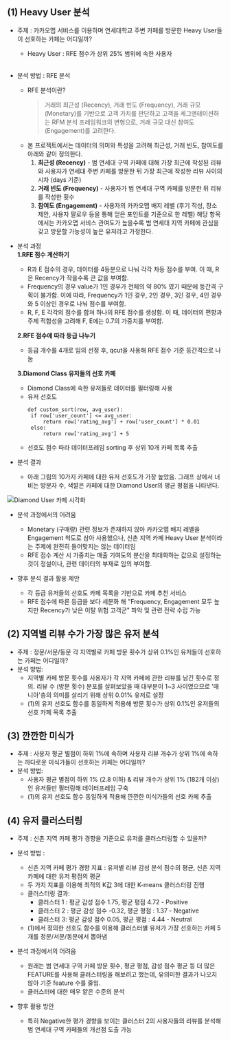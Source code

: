 ## (1) Heavy User 분석
- 주제 : 카카오맵 서비스를 이용하며 연세대학교 주변 카페를 방문한 Heavy User들이 선호하는 카페는 어디일까? <br>
  - Heavy User : RFE 점수가 상위 25% 범위에 속한 사용자<br><br>
- 분석 방법 : RFE 분석
  - RFE 분석이란?
      > 거래의 최근성 (Recency), 거래 빈도 (Frequency), 거래 규모 (Monetary)를 기반으로 고객 가치를 판단하고 고객을 세그멘테이션하는 RFM 분석 프레임워크의 변형으로, 거래 규모 대신 참여도 (Engagement)를 고려한다.
  - 본 프로젝트에서는 데이터의 의미와 특성을 고려해 최근성, 거래 빈도, 참여도를 아래와 같이 정의한다.
    1) <b>최근성 (Recency)</b> - 범 연세대 구역 카페에 대해 가장 최근에 작성된 리뷰와 사용자가 연세대 주변 카페를 방문한 뒤 가장 최근에 작성한 리뷰 사이의 시차 (days 기준)
    2) <b>거래 빈도 (Frequency)</b> - 사용자가 범 연세대 구역 카페를 방문한 뒤 리뷰를 작성한 횟수
    3) <b>참여도 (Engagement)</b> - 사용자의 카카오맵 배지 레벨 (후기 작성, 장소 제안, 사용자 팔로우 등을 통해 얻은 포인트를 기준으로 한 레벨) 해당 항목에서는 카카오맵 서비스 관여도가 높을수록 범 연세대 지역 카페에 관심을 갖고 방문할 가능성이 높은 유저라고 가정한다.
- 분석 과정<br>
  <b>1.RFE 점수 계산하기</b>
    - R과 E 점수의 경우, 데이터를 4등분으로 나눠 각각 차등 점수를 부여. 이 때, R은 Recency가 작을수록 큰 값을 부여함.
    - Frequency의 경우 value가 1인 경우가 전체의 약 80% 였기 때문에 등간격 구획이 불가함. 이에 따라, Frequency가 1인 경우, 2인 경우, 3인 경우, 4인 경우와 5 이상인 경우로 나눠 점수를 부여함.
    - R, F, E 각각의 점수를 합쳐 하나의 RFE 점수를 생성함. 이 때, 데이터의 편향과 주제 적합성을 고려해 F, E에는 0.7의 가중치를 부여함. <br>
    
  <b>2.RFE 점수에 따라 등급 나누기</b>
    - 등급 개수를 4개로 임의 선정 후, qcut을 사용해 RFE 점수 기준 등간격으로 나눔

  <b>3.Diamond Class 유저들의 선호 카페</b>
    - Diamond Class에 속한 유저들로 데이터를 필터링해 사용
    - 유저 선호도
       ```
      def custom_sort(row, avg_user):
        if row['user_count'] <= avg_user:
            return row['rating_avg'] + row['user_count'] * 0.01
        else:
            return row['rating_avg'] + 5
      ```
    - 선호도 점수 따라 데이터프레임 sorting 후 상위 10개 카페 목록 추출

- 분석 결과 <br>
  - 아래 그림의 10가지 카페에 대한 유저 선호도가 가장 높았음. 그래프 상에서 너비는 방문자 수, 색깔은 카페에 대한 Diamond User의 평균 평점을 나타낸다.

![Diamond User 카페 시각화](https://github.com/Innyy/24-1DAmini/assets/103313849/738185fa-6318-437b-b86f-438fcf2d2121)


- 분석 과정에서의 어려움
    - Monetary (구매량) 관련 정보가 존재하지 않아 카카오맵 배지 레벨을 Engagement 척도로 삼아 사용했으나, 신촌 지역 카페 Heavy User 분석이라는 주제에 완전히 들어맞지는 않는 데이터임
    - RFE 점수 계산 시 가중치는 매출 기여도의 분산을 최대화하는 값으로 설정하는 것이 정설이나, 관련 데이터의 부재로 임의 부여함.

- 향후 분석 결과 활용 제안
  - 각 등급 유저들의 선호도 카페 목록을 기반으로 카페 추천 서비스
  - RFE 점수에 따른 등급을 보다 세분화 해 "Frequency, Engagement 모두 높지만 Recency가 낮은 이탈 위험 고객군" 파악 및 관련 전략 수립 가능
  
## (2) 지역별 리뷰 수가 가장 많은 유저 분석
- 주제 : 정문/서문/동문 각 지역별로 카페 방문 횟수가 상위 0.1%인 유저들이 선호하는 카페는 어디일까?
- 분석 방법:
    - 지역별 카페 방문 횟수를 사용자가 각 지역 카페에 관한 리뷰를 남긴 횟수로 정의. 리뷰 수 (방문 횟수) 분포를 살펴보았을 때 대부분이 1~3 사이였으므로 '매니아'층의 의미를 살리기 위해 상위 0.01% 유저로 설정 
    - (1)의 유저 선호도 함수를 동일하게 적용해 방문 횟수가 상위 0.1%인 유저들의 선호 카페 목록 추출

## (3) 깐깐한 미식가
- 주제 : 사용자 평균 별점이 하위 1%에 속하며 사용자 리뷰 개수가 상위 1%에 속하는 까다로운 미식가들이 선호하는 카페는 어디일까?
- 분석 방법:
    - 사용자 평균 별점이 하위 1% (2.8 이하) & 리뷰 개수가 상위 1% (182개 이상)인 유저들만 필터링해 데이터프레임 구축
    - (1)의 유저 선호도 함수 동일하게 적용해 깐깐한 미식가들의 선호 카페 추출

## (4) 유저 클러스터링
- 주제 : 신촌 지역 카페 평가 경향을 기준으로 유저를 클러스터링할 수 있을까?
- 분석 방법 :
    - 신촌 지역 카페 평가 경향 지표 : 유저별 리뷰 감성 분석 점수의 평균, 신촌 지역 카페에 대한 유저 평점의 평균
    - 두 가지 지표를 이용해 최적의 K값 3에 대한 K-means 클러스터링 진행
    - 클러스터링 결과:
        - 클러스터 1 : 평균 감성 점수 1.75, 평균 평점 4.72 - Positive
        - 클러스터 2 : 평균 감성 점수 -0.32, 평균 평점 : 1.37 - Negative
        - 클러스터 3: 평균 감성 점수 0.05, 평균 평점 : 4.44 - Neutral
    - (1)에서 정의한 선호도 함수를 이용해 클러스터별 유저가 가장 선호하는 카페 5개를 정문/서문/동문에서 뽑아냄

- 분석 과정에서의 어려움
    - 원래는 범 연세대 구역 카페 방문 횟수, 평균 평점, 감성 점수 평균 등 더 많은 FEATURE를 사용해 클러스터링을 해보려고 했는데, 유의미한 결과가 나오지 않아 기준 feature 수를 줄임.
    - 클러스터에 대한 매우 얕은 수준의 분석

- 향후 활용 방안
    - 특히 Negative한 평가 경향을 보이는 클러스터 2의 사용자들의 리뷰를 분석해 범 연세대 구역 카페들의 개선점 도출 가능

